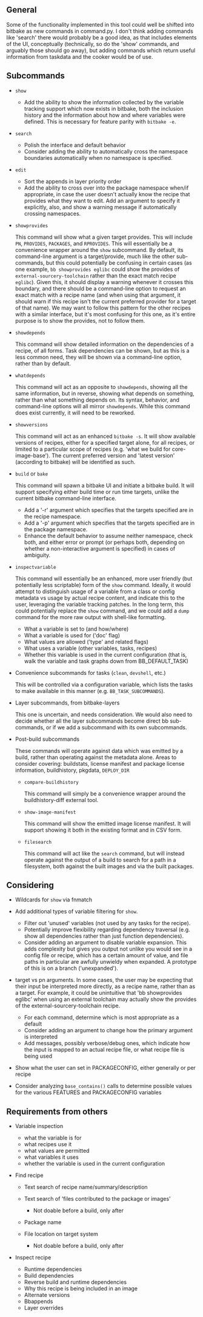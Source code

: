 General
-------

Some of the functionality implemented in this tool could well be shifted into
bitbake as new commands in command.py. I don't think adding commands like
'search' there would probably be a good idea, as that includes elements of the
UI, conceptually (technically, so do the 'show' commands, and arguably those
should go away), but adding commands which return useful information from
taskdata and the cooker would be of use.


Subcommands
-----------

- `show`

    - Add the ability to show the information collected by the variable
      tracking support which now exists in bitbake, both the inclusion history
      and the information about how and where variables were defined. This is
      necessary for feature parity with `bitbake -e`.

- `search`

    - Polish the interface and default behavior
    - Consider adding the ability to automatically cross the namespace
      boundaries automatically when no namespace is specified.

- `edit`

    - Sort the appends in layer priority order
    - Add the ability to cross over into the package namespace when/if
      appropriate, in case the user doesn't actually know the recipe that
      provides what they want to edit. Add an argument to specify it explicitly,
      also, and show a warning message if automatically crossing namespaces.

- `showprovides`

  This command will show what a given target provides. This will include `PN`,
  `PROVIDES`, `PACKAGES`, and `RPROVIDES`. This will essentially be
  a convenience wrapper around the `show` subcommand. By default, its
  command-line argument is a target/provide, much like the other sub-commands,
  but this could potentially be confusing in certain cases (as one example,
  `bb showprovides eglibc` could show the provides of
  `external-sourcery-toolchain` rather than the exact match recipe `eglibc`).
  Given this, it should display a warning whenever it crosses this boundary,
  and there should be a command-line option to request an exact match with
  a recipe name (and when using that argument, it should warn if this recipe
  isn't the current preferred provider for a target of that name). We may want
  to follow this pattern for the other recipes with a similar interface, but
  it's most confusing for this one, as it's entire purpose is to show the
  provides, not to follow them.

- `showdepends`

  This command will show detailed information on the dependencies of
  a recipe, of all forms. Task dependencies can be shown, but as this is
  a less common need, they will be shown via a command-line option, rather
  than by default.

- `whatdepends`

  This command will act as an opposite to `showdepends`, showing all the
  same information, but in reverse, showing what depends on something,
  rather than what something depends on. Its syntax, behavior, and
  command-line options will all mirror `showdepends`. While this command
  does exist currently, it will need to be reworked.

- `showversions`

  This command will act as an enhanced `bitbake -s`. It will show available
  versions of recipes, either for a specified target alone, for all recipes,
  or limited to a particular scope of recipes (e.g. 'what we build for
  core-image-base'). The current preferred version and 'latest version'
  (according to bitbake) will be identified as such.

- `build` or `bake`

  This command will spawn a bitbake UI and initiate a bitbake build. It
  will support specifying either build time or run time targets, unlike
  the current bitbake command-line interface.

  - Add a '-r' argument which specifies that the targets specified are in
    the recipe namespace.
  - Add a '-p' argument which specifies that the targets specified are in
    the package namespace.
  - Enhance the default behavior to assume neither namespace, check both,
    and either error or prompt (or perhaps both, depending on whether
    a non-interactive argument is specified) in cases of ambiguity.

- `inspectvariable`

  This command will essentially be an enhanced, more user friendly (but
  potentially less scriptable) form of the `show` command. Ideally, it would
  attempt to distinguish usage of a variable from a class or config metadata
  vs usage by actual recipe content, and indicate this to the user, leveraging
  the variable tracking patches. In the long term, this could potentially
  replace the `show` command, and we could add a `dump` command for the more
  raw output with shell-like formatting.

    - What a variable is set to (and how/where)
    - What a variable is used for ('doc' flag)
    - What values are allowed ('type' and related flags)
    - What uses a variable (other variables, tasks, recipes)
    - Whether this variable is used in the current configuration (that is,
      walk the variable and task graphs down from BB_DEFAULT_TASK)

- Convenience subcommands for tasks (`clean`, `devshell`, etc.)

  This will be controlled via a configuration variable, which lists the
  tasks to make available in this manner (e.g. `BB_TASK_SUBCOMMANDS`).

- Layer subcommands, from bitbake-layers

  This one is uncertain, and needs consideration. We would also need to
  decide whether all the layer subcommands become direct bb sub-commands,
  or if we add a subcommand with its own subcommands.

- Post-build subcommands

  These commands will operate against data which was emitted by a build,
  rather than operating against the metadata alone. Areas to consider
  covering: buildstats, license manifest and package license information,
  buildhistory, pkgdata, `DEPLOY_DIR`

    - `compare-buildhistory`

      This command will simply be a convenience wrapper around the
      buildhistory-diff external tool.

    - `show-image-manifest`

      This command will show the emitted image license manifest. It will
      support showing it both in the existing format and in CSV form.

    - `filesearch`

      This command will act like the `search` command, but will instead
      operate against the output of a build to search for a path in
      a filesystem, both against the built images and via the built packages.


Considering
-----------

- Wildcards for `show` via fnmatch
- Add additional types of variable filtering for `show`.

    - Filter out 'unused' variables (not used by any tasks for the recipe).
    - Potentially improve flexibility regarding dependency traversal (e.g.
      show all dependencies rather than just function dependencies).
    - Consider adding an argument to disable variable expansion. This adds
      complexity but gives you output not unlike you would see in a config
      file or recipe, which has a certain amount of value, and file paths in
      particular are awfully unwieldy when expanded. A prototype of this is on
      a branch ('unexpanded').

- target vs pn arguments. In some cases, the user may be expecting that their
  input be interpreted more directly, as a recipe name, rather than as
  a target. For example, it could be unintuitive that 'bb showprovides eglibc'
  when using an external toolchain may actually show the provides of the
  external-sourcery-toolchain recipe.

    - For each command, determine which is most appropriate as a default
    - Consider adding an argument to change how the primary argument is
      interpreted
    - Add messages, possibly verbose/debug ones, which indicate how the input
      is mapped to an actual recipe file, or what recipe file is being used

- Show what the user can set in PACKAGECONFIG, either generally or per recipe
- Consider analyzing `base_contains()` calls to determine possible values for
  the various FEATURES and PACKAGECONFIG variables


Requirements from others
------------------------

- Variable inspection

    - what the variable is for
    - what recipes use it
    - what values are permitted
    - what variables it uses
    - whether the variable is used in the current configuration

- Find recipe

    - Text search of recipe name/summary/description
    - Text search of 'files contributed to the package or images'

        - Not doable before a build, only after

    - Package name
    - File location on target system

        - Not doable before a build, only after

- Inspect recipe

    - Runtime dependencies
    - Build dependencies
    - Reverse build and runtime dependencies
    - Why this recipe is being included in an image
    - Alternate versions
    - Bbappends
    - Layer overrides
